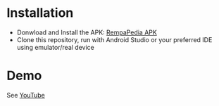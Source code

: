 # Installation
* Donwload and Install the APK: [RempaPedia APK](https://drive.google.com/file/d/13L561EyHf-awEdm7BIAslmPVG2abfBn3/view?usp=sharing)
* Clone this repository, run with Android Studio or your preferred IDE using emulator/real device

# Demo
See [YouTube](https://www.youtube.com/watch?v=oTpbpwlyt2Y)
